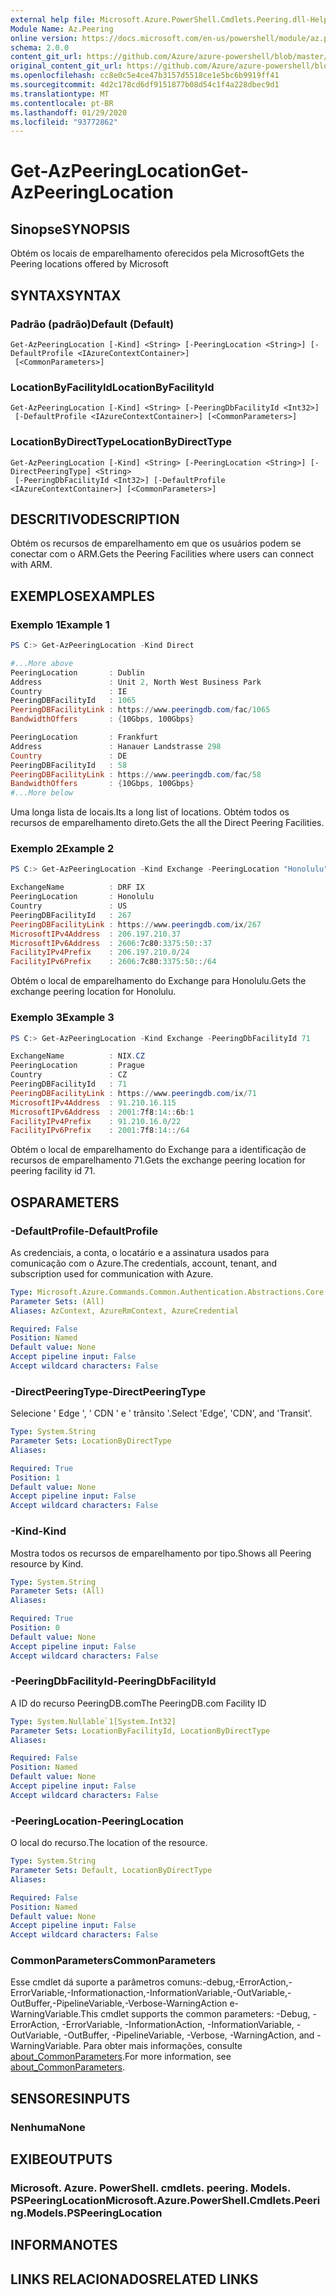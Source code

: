 ```yaml
---
external help file: Microsoft.Azure.PowerShell.Cmdlets.Peering.dll-Help.xml
Module Name: Az.Peering
online version: https://docs.microsoft.com/en-us/powershell/module/az.peering/get-azpeeringlocation
schema: 2.0.0
content_git_url: https://github.com/Azure/azure-powershell/blob/master/src/Peering/Peering/help/Get-AzPeeringLocation.md
original_content_git_url: https://github.com/Azure/azure-powershell/blob/master/src/Peering/Peering/help/Get-AzPeeringLocation.md
ms.openlocfilehash: cc8e0c5e4ce47b3157d5518ce1e5bc6b9919ff41
ms.sourcegitcommit: 4d2c178cd6df9151877b08d54c1f4a228dbec9d1
ms.translationtype: MT
ms.contentlocale: pt-BR
ms.lasthandoff: 01/29/2020
ms.locfileid: "93772862"
---
```

# <span data-ttu-id="8eb94-101">Get-AzPeeringLocation</span><span class="sxs-lookup"><span data-stu-id="8eb94-101">Get-AzPeeringLocation</span></span>

## <span data-ttu-id="8eb94-102">Sinopse</span><span class="sxs-lookup"><span data-stu-id="8eb94-102">SYNOPSIS</span></span>
<span data-ttu-id="8eb94-103">Obtém os locais de emparelhamento oferecidos pela Microsoft</span><span class="sxs-lookup"><span data-stu-id="8eb94-103">Gets the Peering locations offered by Microsoft</span></span>

## <span data-ttu-id="8eb94-104">SYNTAX</span><span class="sxs-lookup"><span data-stu-id="8eb94-104">SYNTAX</span></span>

### <span data-ttu-id="8eb94-105">Padrão (padrão)</span><span class="sxs-lookup"><span data-stu-id="8eb94-105">Default (Default)</span></span>
```
Get-AzPeeringLocation [-Kind] <String> [-PeeringLocation <String>] [-DefaultProfile <IAzureContextContainer>]
 [<CommonParameters>]
```

### <span data-ttu-id="8eb94-106">LocationByFacilityId</span><span class="sxs-lookup"><span data-stu-id="8eb94-106">LocationByFacilityId</span></span>
```
Get-AzPeeringLocation [-Kind] <String> [-PeeringDbFacilityId <Int32>]
 [-DefaultProfile <IAzureContextContainer>] [<CommonParameters>]
```

### <span data-ttu-id="8eb94-107">LocationByDirectType</span><span class="sxs-lookup"><span data-stu-id="8eb94-107">LocationByDirectType</span></span>
```
Get-AzPeeringLocation [-Kind] <String> [-PeeringLocation <String>] [-DirectPeeringType] <String>
 [-PeeringDbFacilityId <Int32>] [-DefaultProfile <IAzureContextContainer>] [<CommonParameters>]
```

## <span data-ttu-id="8eb94-108">DESCRITIVO</span><span class="sxs-lookup"><span data-stu-id="8eb94-108">DESCRIPTION</span></span>
<span data-ttu-id="8eb94-109">Obtém os recursos de emparelhamento em que os usuários podem se conectar com o ARM.</span><span class="sxs-lookup"><span data-stu-id="8eb94-109">Gets the Peering Facilities where users can connect with ARM.</span></span>

## <span data-ttu-id="8eb94-110">EXEMPLOS</span><span class="sxs-lookup"><span data-stu-id="8eb94-110">EXAMPLES</span></span>

### <span data-ttu-id="8eb94-111">Exemplo 1</span><span class="sxs-lookup"><span data-stu-id="8eb94-111">Example 1</span></span>
```powershell
PS C:> Get-AzPeeringLocation -Kind Direct

#...More above
PeeringLocation       : Dublin
Address               : Unit 2, North West Business Park
Country               : IE
PeeringDBFacilityId   : 1065
PeeringDBFacilityLink : https://www.peeringdb.com/fac/1065
BandwidthOffers       : {10Gbps, 100Gbps}

PeeringLocation       : Frankfurt
Address               : Hanauer Landstrasse 298
Country               : DE
PeeringDBFacilityId   : 58
PeeringDBFacilityLink : https://www.peeringdb.com/fac/58
BandwidthOffers       : {10Gbps, 100Gbps}
#...More below
```

<span data-ttu-id="8eb94-112">Uma longa lista de locais.</span><span class="sxs-lookup"><span data-stu-id="8eb94-112">Its a long list of locations.</span></span> <span data-ttu-id="8eb94-113">Obtém todos os recursos de emparelhamento direto.</span><span class="sxs-lookup"><span data-stu-id="8eb94-113">Gets the all the Direct Peering Facilities.</span></span>

### <span data-ttu-id="8eb94-114">Exemplo 2</span><span class="sxs-lookup"><span data-stu-id="8eb94-114">Example 2</span></span>
```powershell
PS C:> Get-AzPeeringLocation -Kind Exchange -PeeringLocation "Honolulu" 

ExchangeName          : DRF IX
PeeringLocation       : Honolulu
Country               : US
PeeringDBFacilityId   : 267
PeeringDBFacilityLink : https://www.peeringdb.com/ix/267
MicrosoftIPv4Address  : 206.197.210.37
MicrosoftIPv6Address  : 2606:7c80:3375:50::37
FacilityIPv4Prefix    : 206.197.210.0/24
FacilityIPv6Prefix    : 2606:7c80:3375:50::/64
```

<span data-ttu-id="8eb94-115">Obtém o local de emparelhamento do Exchange para Honolulu.</span><span class="sxs-lookup"><span data-stu-id="8eb94-115">Gets the exchange peering location for Honolulu.</span></span> 

### <span data-ttu-id="8eb94-116">Exemplo 3</span><span class="sxs-lookup"><span data-stu-id="8eb94-116">Example 3</span></span>
```powershell
PS C:> Get-AzPeeringLocation -Kind Exchange -PeeringDbFacilityId 71 

ExchangeName          : NIX.CZ
PeeringLocation       : Prague
Country               : CZ
PeeringDBFacilityId   : 71
PeeringDBFacilityLink : https://www.peeringdb.com/ix/71
MicrosoftIPv4Address  : 91.210.16.115
MicrosoftIPv6Address  : 2001:7f8:14::6b:1
FacilityIPv4Prefix    : 91.210.16.0/22
FacilityIPv6Prefix    : 2001:7f8:14::/64
```

<span data-ttu-id="8eb94-117">Obtém o local de emparelhamento do Exchange para a identificação de recursos de emparelhamento 71.</span><span class="sxs-lookup"><span data-stu-id="8eb94-117">Gets the exchange peering location for peering facility id 71.</span></span> 

## <span data-ttu-id="8eb94-118">OS</span><span class="sxs-lookup"><span data-stu-id="8eb94-118">PARAMETERS</span></span>

### <span data-ttu-id="8eb94-119">-DefaultProfile</span><span class="sxs-lookup"><span data-stu-id="8eb94-119">-DefaultProfile</span></span>
<span data-ttu-id="8eb94-120">As credenciais, a conta, o locatário e a assinatura usados para comunicação com o Azure.</span><span class="sxs-lookup"><span data-stu-id="8eb94-120">The credentials, account, tenant, and subscription used for communication with Azure.</span></span>

```yaml
Type: Microsoft.Azure.Commands.Common.Authentication.Abstractions.Core.IAzureContextContainer
Parameter Sets: (All)
Aliases: AzContext, AzureRmContext, AzureCredential

Required: False
Position: Named
Default value: None
Accept pipeline input: False
Accept wildcard characters: False
```

### <span data-ttu-id="8eb94-121">-DirectPeeringType</span><span class="sxs-lookup"><span data-stu-id="8eb94-121">-DirectPeeringType</span></span>
<span data-ttu-id="8eb94-122">Selecione ' Edge ', ' CDN ' e ' trânsito '.</span><span class="sxs-lookup"><span data-stu-id="8eb94-122">Select 'Edge', 'CDN', and 'Transit'.</span></span>

```yaml
Type: System.String
Parameter Sets: LocationByDirectType
Aliases:

Required: True
Position: 1
Default value: None
Accept pipeline input: False
Accept wildcard characters: False
```

### <span data-ttu-id="8eb94-123">-Kind</span><span class="sxs-lookup"><span data-stu-id="8eb94-123">-Kind</span></span>
<span data-ttu-id="8eb94-124">Mostra todos os recursos de emparelhamento por tipo.</span><span class="sxs-lookup"><span data-stu-id="8eb94-124">Shows all Peering resource by Kind.</span></span>

```yaml
Type: System.String
Parameter Sets: (All)
Aliases:

Required: True
Position: 0
Default value: None
Accept pipeline input: False
Accept wildcard characters: False
```

### <span data-ttu-id="8eb94-125">-PeeringDbFacilityId</span><span class="sxs-lookup"><span data-stu-id="8eb94-125">-PeeringDbFacilityId</span></span>
<span data-ttu-id="8eb94-126">A ID do recurso PeeringDB.com</span><span class="sxs-lookup"><span data-stu-id="8eb94-126">The PeeringDB.com Facility ID</span></span>

```yaml
Type: System.Nullable`1[System.Int32]
Parameter Sets: LocationByFacilityId, LocationByDirectType
Aliases:

Required: False
Position: Named
Default value: None
Accept pipeline input: False
Accept wildcard characters: False
```

### <span data-ttu-id="8eb94-127">-PeeringLocation</span><span class="sxs-lookup"><span data-stu-id="8eb94-127">-PeeringLocation</span></span>
<span data-ttu-id="8eb94-128">O local do recurso.</span><span class="sxs-lookup"><span data-stu-id="8eb94-128">The location of the resource.</span></span>

```yaml
Type: System.String
Parameter Sets: Default, LocationByDirectType
Aliases:

Required: False
Position: Named
Default value: None
Accept pipeline input: False
Accept wildcard characters: False
```

### <span data-ttu-id="8eb94-129">CommonParameters</span><span class="sxs-lookup"><span data-stu-id="8eb94-129">CommonParameters</span></span>
<span data-ttu-id="8eb94-130">Esse cmdlet dá suporte a parâmetros comuns:-debug,-ErrorAction,-ErrorVariable,-Informationaction,-InformationVariable,-OutVariable,-OutBuffer,-PipelineVariable,-Verbose-WarningAction e-WarningVariable.</span><span class="sxs-lookup"><span data-stu-id="8eb94-130">This cmdlet supports the common parameters: -Debug, -ErrorAction, -ErrorVariable, -InformationAction, -InformationVariable, -OutVariable, -OutBuffer, -PipelineVariable, -Verbose, -WarningAction, and -WarningVariable.</span></span> <span data-ttu-id="8eb94-131">Para obter mais informações, consulte [about_CommonParameters](https://go.microsoft.com/fwlink/?LinkID=113216).</span><span class="sxs-lookup"><span data-stu-id="8eb94-131">For more information, see [about_CommonParameters](https://go.microsoft.com/fwlink/?LinkID=113216).</span></span>

## <span data-ttu-id="8eb94-132">SENSORES</span><span class="sxs-lookup"><span data-stu-id="8eb94-132">INPUTS</span></span>

### <span data-ttu-id="8eb94-133">Nenhuma</span><span class="sxs-lookup"><span data-stu-id="8eb94-133">None</span></span>

## <span data-ttu-id="8eb94-134">EXIBE</span><span class="sxs-lookup"><span data-stu-id="8eb94-134">OUTPUTS</span></span>

### <span data-ttu-id="8eb94-135">Microsoft. Azure. PowerShell. cmdlets. peering. Models. PSPeeringLocation</span><span class="sxs-lookup"><span data-stu-id="8eb94-135">Microsoft.Azure.PowerShell.Cmdlets.Peering.Models.PSPeeringLocation</span></span>

## <span data-ttu-id="8eb94-136">INFORMA</span><span class="sxs-lookup"><span data-stu-id="8eb94-136">NOTES</span></span>

## <span data-ttu-id="8eb94-137">LINKS RELACIONADOS</span><span class="sxs-lookup"><span data-stu-id="8eb94-137">RELATED LINKS</span></span>
